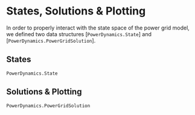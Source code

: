 # States, Solutions & Plotting

In order to properly interact with the state space of the power grid model,
we defined two data structures [`PowerDynamics.State`] and [`PowerDynamics.PowerGridSolution`].

## States
```@docs
PowerDynamics.State
```

## Solutions & Plotting
```@docs
PowerDynamics.PowerGridSolution
```
